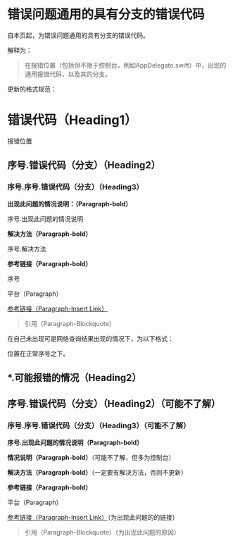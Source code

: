 # 错误问题通用的具有分支的错误代码

自本页起，为错误问题通用的具有分支的错误代码。

解释为：

> 在报错位置（包括但不限于控制台，例如AppDelegate.swift）中，出现的通用报错代码，以及其的分支。

更新的格式规范：

# 错误代码（Heading1）

报错位置

## 序号.错误代码（分支）（Heading2）

### 序号.序号.错误代码（分支）（Heading3）

**出现此问题的情况说明：（Paragraph-bold）**

序号.出现此问题的情况说明

**解决方法（Paragraph-bold）**

序号.解决方法

**参考链接（Paragraph-bold）**

序号

平台（Paragraph）

[参考链接（Paragraph-Insert Link）](https://www.gitbook.com/book/felixxiong/learn-swift-study-note/edit#)

> 引用（Paragraph-Blockquote）

在自己未出现可是网络查询结果出现的情况下，为以下格式：

位置在正常序号之下。

## \*.可能报错的情况（Heading2）

## 序号.错误代码（分支）（Heading2）（可能不了解）

### 序号.序号.错误代码（分支）（Heading3）（可能不了解）

**序号.出现此问题的情况说明（Paragraph-bold）**

**情况说明（Paragraph-bold）**（可能不了解，但多为控制台）

**解决方法（Paragraph-bold）**（一定要有解决方法，否则不更新）

**参考链接（Paragraph-bold）**

平台（Paragraph）

[参考链接（Paragraph-Insert Link）](https://www.gitbook.com/book/felixxiong/learn-swift-study-note/edit#)（为出现此问题的的链接）

> 引用（Paragraph-Blockquote）（为出现此问题的原因）



